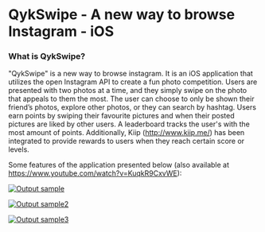 # QykSwipe - A new way to browse Instagram - iOS

### What is QykSwipe?

"QykSwipe" is a new way to browse instagram. It is an iOS application that utilizes the open Instagram API to create a fun photo competition. Users are presented with two photos at a time, and they simply swipe on the photo that appeals to them the most. The user can choose to only be shown their friend’s photos, explore other photos, or they can search by hashtag. Users earn points by swiping their favourite pictures and when their posted pictures are liked by other users. A leaderboard tracks the user's with the most amount of points. Additionally, Kiip (http://www.kiip.me/) has been integrated to provide rewards to users when they reach certain score or levels. 

Some features of the application presented below (also available at https://www.youtube.com/watch?v=KuqkR9CxvWE): 

[![Output sample](http://share.gifyoutube.com/Ke9lw1.gif)](https://www.youtube.com/watch?v=KuqkR9CxvWE)

[![Output sample2](http://share.gifyoutube.com/vbjaka.gif)](https://www.youtube.com/watch?v=KuqkR9CxvWE)

[![Output sample3](http://share.gifyoutube.com/Ke9lq1.gif)](https://www.youtube.com/watch?v=KuqkR9CxvWE)

